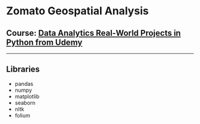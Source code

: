# Zomato Geospatial Analysis

## Course: [**Data Analytics Real-World Projects in Python from Udemy**](https://www.udemy.com/course/data-analytics-projects-python/)

---

## Libraries

- pandas
- numpy
- matplotlib
- seaborn
- nltk
- folium
